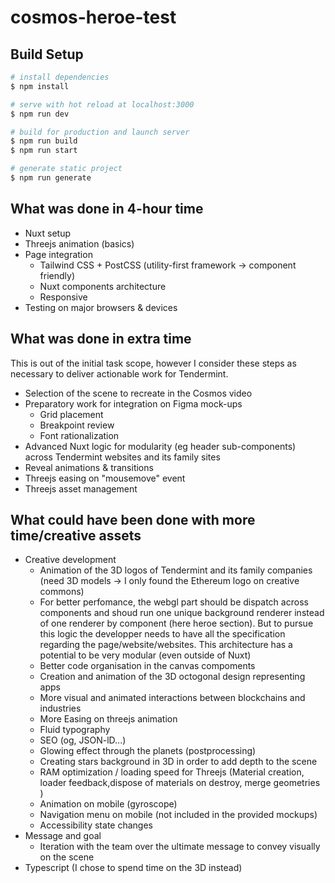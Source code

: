 # cosmos-heroe-test

## Build Setup

```bash
# install dependencies
$ npm install

# serve with hot reload at localhost:3000
$ npm run dev

# build for production and launch server
$ npm run build
$ npm run start

# generate static project
$ npm run generate
```

## What was done in 4-hour time

- Nuxt setup
- Threejs animation (basics)
- Page integration
    - Tailwind CSS + PostCSS (utility-first framework -> component friendly)
    - Nuxt components architecture
    - Responsive
- Testing on major browsers & devices

## What was done in extra time

This is out of the initial task scope, however I consider these steps as necessary to deliver actionable work for Tendermint.

- Selection of the scene to recreate in the Cosmos video
- Preparatory work for integration on Figma mock-ups
    - Grid placement
    - Breakpoint review
    - Font rationalization
- Advanced Nuxt logic for modularity (eg header sub-components) across Tendermint websites and its family sites
- Reveal animations & transitions
- Threejs easing on "mousemove" event
- Threejs asset management

## What could have been done with more time/creative assets

- Creative development
    - Animation of the 3D logos of Tendermint and its family companies (need 3D models -> I only found the Ethereum logo on creative commons)
    - For better perfomance, the webgl part should be dispatch across components and shoud run one unique background renderer instead of one renderer by component (here heroe section). But to pursue this logic the developper needs to have all the specification regarding the page/website/websites. This architecture has a potential to be very modular (even outside of Nuxt)
    - Better code organisation in the canvas compoments
    - Creation and animation of the 3D octogonal design representing apps
    - More visual and animated interactions between blockchains and industries
    - More Easing on threejs animation
    - Fluid typography
    - SEO (og, JSON-lD...)
    - Glowing effect through the planets (postprocessing)
    - Creating stars background in 3D in order to add depth to the scene
    - RAM optimization / loading speed for Threejs (Material creation, loader feedback,dispose of materials on destroy, merge geometries )
    - Animation on mobile (gyroscope)
    - Navigation menu on mobile (not included in the provided mockups)
    - Accessibility state changes
- Message and goal
    - Iteration with the team over the ultimate message to convey visually on the scene
- Typescript (I chose to spend time on the 3D instead)